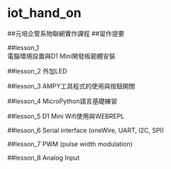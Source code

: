 # iot_hand_on

##元培企管系物聯網實作課程
##習作提要

##lesson_1	
電腦環境設置與D1 Mini開發板韌體安裝

##lesson_2
外加LED

##lesson_3
AMPY工具程式的使用與按鈕開關

##lesson_4
MicroPython語言基礎練習

##lesson_5
D1 Mini Wifi使用與WEBREPL

##lesson_6
Serial interface (oneWire, UART, I2C, SPI)

##lesson_7
PWM (pulse width modulation)

##lesson_8
Analog Input

